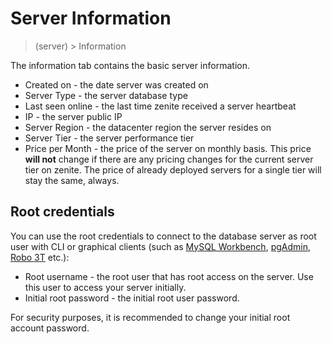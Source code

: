 # Server Information

> (server) > Information

The information tab contains the basic server information.

* Created on - the date server was created on
* Server Type - the server database type
* Last seen online - the last time zenite received a server heartbeat
* IP - the server public IP
* Server Region - the datacenter region the server resides on
* Server Tier - the server performance tier
* Price per Month - the price of the server on monthly basis. This price **will not** change if there are any pricing changes for the current server tier on zenite. The price of already deployed servers for a single tier will stay the same, always.

## Root credentials

You can use the root credentials to connect to the database server as root user with CLI or graphical clients (such as [MySQL Workbench](https://www.mysql.com/products/workbench/), [pgAdmin](https://www.pgadmin.org/), [Robo 3T](https://robomongo.org/) etc.):

* Root username - the root user that has root access on the server. Use this user to access your server initially.
* Initial root password - the initial root user password.

For security purposes, it is recommended to change your initial root account password.